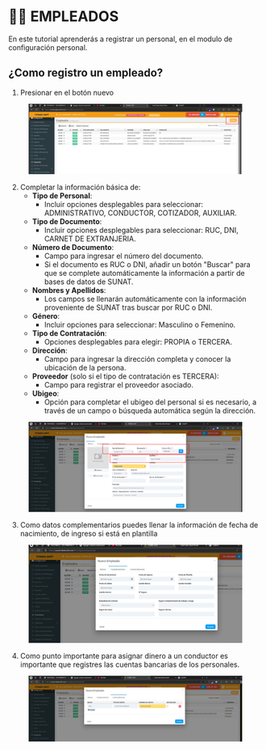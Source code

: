# 👩‍💻 EMPLEADOS

En este tutorial aprenderás a registrar un personal, en el modulo de configuración personal.

## ¿Como registro un empleado?

1. Presionar en el botón nuevo

<figure><img src="../../../.gitbook/assets/image (211).png" alt=""><figcaption></figcaption></figure>

2. Completar la información básica de:
   * **Tipo de Personal**:
     * Incluir opciones desplegables para seleccionar: ADMINISTRATIVO, CONDUCTOR, COTIZADOR, AUXILIAR.
   * **Tipo de Documento**:
     * Incluir opciones desplegables para seleccionar: RUC, DNI, CARNET DE EXTRANJERIA.
   * **Número de Documento**:
     * Campo para ingresar el número del documento.
     * Si el documento es RUC o DNI, añadir un botón "Buscar" para que se complete automáticamente la información a partir de bases de datos de SUNAT.
   * **Nombres y Apellidos**:
     * Los campos se llenarán automáticamente con la información proveniente de SUNAT tras buscar por RUC o DNI.
   * **Género**:
     * Incluir opciones para seleccionar: Masculino o Femenino.
   * **Tipo de Contratación**:
     * Opciones desplegables para elegir: PROPIA o TERCERA.
   * **Dirección**:
     * Campo para ingresar la dirección completa y conocer la ubicación de la persona.
   * **Proveedor** (solo si el tipo de contratación es TERCERA):
     * Campo para registrar el proveedor asociado.
   * **Ubigeo**:
     * Opción para completar el ubigeo del personal si es necesario, a través de un campo o búsqueda automática según la dirección.

<figure><img src="../../../.gitbook/assets/image (213).png" alt=""><figcaption></figcaption></figure>

3. Como datos complementarios puedes llenar la información de fecha de nacimiento, de ingreso si está en plantilla

<figure><img src="../../../.gitbook/assets/image (214).png" alt=""><figcaption></figcaption></figure>

4. Como punto importante para asignar dinero a un conductor es importante que registres las cuentas bancarias de los personales.

<figure><img src="../../../.gitbook/assets/image (216).png" alt=""><figcaption></figcaption></figure>
